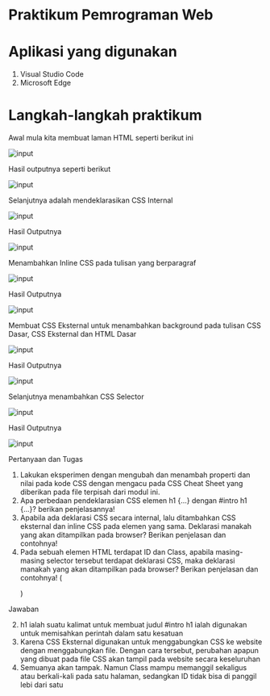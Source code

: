 # Praktikum Pemrograman Web

# Aplikasi yang digunakan
1. Visual Studio Code
2. Microsoft Edge


# Langkah-langkah praktikum

Awal mula kita membuat laman HTML seperti berikut ini




![input](https://github.com/ikmalriyan21/Lab2Web/blob/6f784c7cd48f1d4bd7331869aadc0858728572ec/Gambar/codingan%20awal.png)

Hasil outputnya seperti berikut





![input](https://github.com/ikmalriyan21/Lab2Web/blob/ac196c11ceb7e57b7c8827554bdfd683979d1d7a/Gambar/output%20awal.png)

Selanjutnya adalah mendeklarasikan CSS Internal





![input](https://github.com/ikmalriyan21/Lab2Web/blob/6d87ad9c1e8f55de7c0347c2cfdfb27beba57527/Gambar/codingan%20deklarasi.png)

Hasil Outputnya





![input](https://github.com/ikmalriyan21/Lab2Web/blob/5d166c6dd0429131b3561b219cb682bea1aca7b6/Gambar/output%20deklarasi.png)

Menambahkan Inline CSS pada tulisan yang berparagraf





![input](https://github.com/ikmalriyan21/Lab2Web/blob/297e8883e2bc701e72b0d037febebae1972911c3/Gambar/codingan%20inline.png)

Hasil Outputnya





![input](https://github.com/ikmalriyan21/Lab2Web/blob/577914514f627c9178bc2768835b6b356059d191/Gambar/output%20inline.png)

Membuat CSS Eksternal untuk menambahkan background pada tulisan CSS Dasar, CSS Eksternal dan HTML Dasar





![input](https://github.com/ikmalriyan21/Lab2Web/blob/4171189e323a386367f2e4e2737c3ba5216dbc34/Gambar/codingan%20css%20eksternal.png)

Hasil Outputnya





![input](https://github.com/ikmalriyan21/Lab2Web/blob/2bf33c9828aa90cfee75bf4e8313bafdb538ca49/Gambar/output%20css%20eksternal.png)

Selanjutnya menambahkan CSS Selector





![input](https://github.com/ikmalriyan21/Lab2Web/blob/40d3627cd9176be40e3ab8ed3a7ddff6fd516d3d/Gambar/codingan%20css%20selector.png)

Hasil Outputnya





![input](https://github.com/ikmalriyan21/Lab2Web/blob/3ee104bbc3270fe81251b68c600dd7ffed8c2611/Gambar/hasil.png)

Pertanyaan dan Tugas
1. Lakukan eksperimen dengan mengubah dan menambah properti dan nilai pada kode CSS 
dengan mengacu pada CSS Cheat Sheet yang diberikan pada file terpisah dari modul ini.
2. Apa perbedaan pendeklarasian CSS elemen h1 {...} dengan #intro h1 {...}? berikan 
penjelasannya!
3. Apabila ada deklarasi CSS secara internal, lalu ditambahkan CSS eksternal dan inline CSS pada 
elemen yang sama. Deklarasi manakah yang akan ditampilkan pada browser? Berikan 
penjelasan dan contohnya!
4. Pada sebuah elemen HTML terdapat ID dan Class, apabila masing-masing selector tersebut 
terdapat deklarasi CSS, maka deklarasi manakah yang akan ditampilkan pada browser? 
Berikan penjelasan dan contohnya! (<p id="paragraf-1" class="text-paragraf">)

Jawaban

2. h1 ialah suatu kalimat untuk membuat judul
   #intro h1 ialah digunakan untuk memisahkan perintah dalam satu kesatuan
3. Karena CSS Eksternal digunakan untuk menggabungkan CSS ke website dengan menggabungkan file. Dengan cara
   tersebut, perubahan apapun yang dibuat pada file CSS akan tampil pada website secara keseluruhan
4. Semuanya akan tampak. Namun Class mampu memanggil sekaligus atau berkali-kali pada satu halaman,
   sedangkan ID tidak bisa di panggil lebi dari satu
